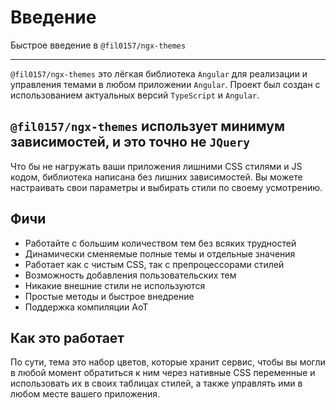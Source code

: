 # Введение

Быстрое введение в `@fil0157/ngx-themes`

---

`@fil0157/ngx-themes` это лёгкая библиотека `Angular` для реализации и управления темами в любом приложении `Angular`. Проект был создан с использованием актуальных версий `TypeScript` и `Angular`.

## `@fil0157/ngx-themes` использует минимум зависимостей, и это точно не `JQuery`

Что бы не нагружать ваши приложения лишними CSS стилями и JS кодом, библиотека написана без лишних зависимостей. Вы можете настраивать свои параметры и выбирать стили по своему усмотрению.

## Фичи

- Работайте с большим количеством тем без всяких трудностей
- Динамически сменяемые полные темы и отдельные значения
- Работает как с чистым CSS, так с препроцессорами стилей
- Возможность добавления пользовательских тем
- Никакие внешние стили не используются
- Простые методы и быстрое внедрение
- Поддержка компиляции AoT

## Как это работает
По сути, тема это набор цветов, которые хранит сервис, чтобы вы могли в любой момент обратиться к ним через нативные CSS переменные и использовать их в своих таблицах стилей, а также управлять ими в любом месте вашего приложения.
